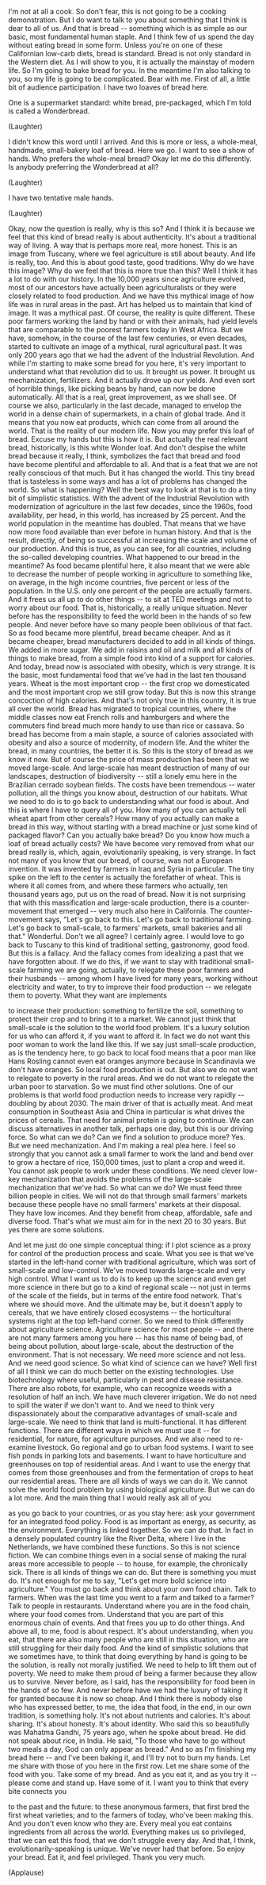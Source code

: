 
I&#39;m not at all a cook.
So don&#39;t fear, this is not going to be a cooking demonstration.
But I do want to talk to you about something
that I think is dear to all of us.
And that is bread -- something which is as simple
as our basic, most fundamental human staple.
And I think few of us spend the day
without eating bread in some form.
Unless you&#39;re on one of these Californian low-carb diets,
bread is standard.
Bread is not only standard in the Western diet.
As I will show to you, it is actually
the mainstay of modern life.
So I&#39;m going to bake bread for you.
In the meantime I&#39;m also talking to you,
so my life is going to be complicated. Bear with me.
First of all, a little bit of audience participation.
I have two loaves of bread here.

One is a supermarket standard:
white bread, pre-packaged,
which I&#39;m told is called a Wonderbread.

(Laughter)

I didn&#39;t know this word until I arrived.
And this is more or less,
a whole-meal, handmade,
small-bakery loaf of bread.
Here we go. I want to see a show of hands.
Who prefers the whole-meal bread?
Okay let me do this differently. Is anybody preferring the Wonderbread at all?

(Laughter)

I have two tentative male hands.

(Laughter)

Okay, now the question is really,
why is this so?
And I think it is because
we feel that this kind of bread
really is about authenticity.
It&#39;s about a traditional way of living.
A way that is perhaps more real, more honest.
This is an image from Tuscany, where we feel
agriculture is still about beauty.
And life is really, too.
And this is about good taste, good traditions.
Why do we have this image?
Why do we feel that this is more true than this?
Well I think it has a lot to do with our history.
In the 10,000 years since agriculture evolved,
most of our ancestors have actually been agriculturalists
or they were closely related to food production.
And we have this mythical image
of how life was in rural areas in the past.
Art has helped us to maintain that kind of image.
It was a mythical past.
Of course, the reality is quite different.
These poor farmers
working the land by hand or with their animals,
had yield levels that are comparable
to the poorest farmers today in West Africa.
But we have, somehow,
in the course of the last few centuries, or even decades,
started to cultivate an image of
a mythical, rural agricultural past.
It was only 200 years ago
that we had the advent of the Industrial Revolution.
And while I&#39;m starting to make some bread for you here,
it&#39;s very important to understand
what that revolution did to us.
It brought us power. It brought us mechanization, fertilizers.
And it actually drove up our yields.
And even sort of horrible things, like picking beans by hand,
can now be done automatically.
All that is a real, great improvement, as we shall see.
Of course we also, particularly in the last decade,
managed to envelop the world
in a dense chain of supermarkets,
in a chain of global trade.
And it means that you now eat products,
which can come from all around the world.
That is the reality of our modern life.
Now you may prefer this loaf of bread.
Excuse my hands but this is how it is.
But actually the real relevant bread,
historically, is this white Wonder loaf.
And don&#39;t despise the white bread
because it really, I think,
symbolizes the fact that bread and food
have become plentiful and affordable to all.
And that is a feat that we
are not really conscious of that much.
But it has changed the world.
This tiny bread that is tasteless in some ways
and has a lot of problems
has changed the world.
So what is happening?
Well the best way to look at that is to do a tiny bit of simplistic statistics.
With the advent of the Industrial Revolution
with modernization of agriculture
in the last few decades, since the 1960s,
food availability, per head, in this world,
has increased by 25 percent.
And the world population in the meantime has doubled.
That means that we have now more food available
than ever before in human history.
And that is the result, directly,
of being so successful
at increasing the scale and volume of our production.
And this is true, as you can see, for all countries,
including the so-called developing countries.
What happened to our bread in the meantime?
As food became plentiful here,
it also meant that we were able to decrease
the number of people working in agriculture
to something like, on average, in the high income countries,
five percent or less of the population.
In the U.S. only one percent of the people are actually farmers.
And it frees us all up to do other things --
to sit at TED meetings and not to worry about our food.
That is, historically, a really unique situation.
Never before has the responsibility to feed the world
been in the hands of so few people.
And never before have so many people
been oblivious of that fact.
So as food became more plentiful, bread became cheaper.
And as it became cheaper, bread manufacturers decided to add in all kinds of things.
We added in more sugar.
We add in raisins and oil and milk
and all kinds of things to make bread,
from a simple food into kind of a support for calories.
And today, bread now is associated with obesity,
which is very strange.
It is the basic, most fundamental food
that we&#39;ve had in the last ten thousand years.
Wheat is the most important crop -- the first crop we domesticated
and the most important crop we still grow today.
But this is now this strange concoction
of high calories.
And that&#39;s not only true in this country,
it is true all over the world.
Bread has migrated to tropical countries,
where the middle classes now eat French rolls and hamburgers
and where the commuters
find bread much more handy to use
than rice or cassava.
So bread has become from a main staple,
a source of calories
associated with obesity
and also a source of modernity,
of modern life.
And the whiter the bread, in many countries, the better it is.
So this is the story of bread as we know it now.
But of course the price of mass production
has been that we moved large-scale.
And large-scale has meant destruction of many of our landscapes,
destruction of biodiversity --
still a lonely emu here
in the Brazilian cerrado soybean fields.
The costs have been tremendous --
water pollution, all the things you know about, destruction of our habitats.
What we need to do is to go back to understanding what our food is about.
And this is where I have to query all of you.
How many of you can actually tell wheat apart from other cereals?
How many of you actually can make a bread
in this way, without starting with a bread machine
or just some kind of packaged flavor?
Can you actually bake bread? Do you know how much a loaf of bread actually costs?
We have become very removed
from what our bread really is,
which, again, evolutionarily speaking,
is very strange.
In fact not many of you know that
our bread, of course, was not a European invention.
It was invented by farmers in Iraq
and Syria in particular.
The tiny spike on the left to the center
is actually the forefather of wheat.
This is where it all comes from,
and where these farmers who actually, ten thousand years ago,
put us on the road of bread.
Now it is not surprising
that with this massification and large-scale production,
there is a counter-movement that emerged --
very much also here in California.
The counter-movement says, &quot;Let&#39;s go back to this.
Let&#39;s go back to traditional farming.
Let&#39;s go back to small-scale, to farmers&#39; markets,
small bakeries and all that.&quot; Wonderful.
Don&#39;t we all agree? I certainly agree.
I would love to go back to Tuscany
to this kind of traditional setting,
gastronomy, good food.
But this is a fallacy.
And the fallacy comes from idealizing
a past that we have forgotten about.
If we do this, if we want to stay with traditional small-scale farming
we are going, actually, to relegate
these poor farmers and their husbands --
among whom I have lived for many years,
working without electricity and water, to try to improve their food production --
we relegate them to poverty.
What they want are implements

to increase their production:
something to fertilize the soil,
something to protect their crop and to bring it to a market.
We cannot just think that small-scale
is the solution to the world food problem.
It&#39;s a luxury solution for us who can afford it,
if you want to afford it.
In fact we do not want this poor woman
to work the land like this.
If we say just small-scale production,
as is the tendency here,
to go back to local food means that a poor man like Hans Rosling
cannot even eat oranges anymore
because in Scandinavia we don&#39;t have oranges.
So local food production is out.
But also we do not want
to relegate to poverty in the rural areas.
And we do not want to relegate
the urban poor to starvation.
So we must find other solutions.
One of our problems is that world food production
needs to increase very rapidly --
doubling by about 2030.
The main driver of that is actually meat.
And meat consumption in Southeast Asia and China in particular
is what drives the prices of cereals.
That need for animal protein is going to continue.
We can discuss alternatives in another talk, perhaps one day,
but this is our driving force.
So what can we do?
Can we find a solution to produce more?
Yes. But we need mechanization.
And I&#39;m making a real plea here.
I feel so strongly that you cannot ask a small farmer
to work the land and bend over to grow a hectare of rice,
150,000 times, just to plant a crop and weed it.
You cannot ask people to work under these conditions.
We need clever low-key mechanization
that avoids the problems of the large-scale mechanization that we&#39;ve had.
So what can we do?
We must feed three billion people in cities.
We will not do that through small farmers&#39; markets
because these people have no small farmers&#39; markets at their disposal.
They have low incomes. And they benefit
from cheap, affordable, safe and diverse food.
That&#39;s what we must aim for in the next 20 to 30 years.
But yes there are some solutions.

And let me just do one simple conceptual thing:
if I plot science as a proxy
for control of the production process and scale.
What you see is that we&#39;ve started
in the left-hand corner with traditional agriculture,
which was sort of small-scale and low-control.
We&#39;ve moved towards large-scale and very high control.
What I want us to do is to keep up the science and even get more science in there
but go to a kind of regional scale --
not just in terms of the scale of the fields,
but in terms of the entire food network.
That&#39;s where we should move.
And the ultimate may be, but it doesn&#39;t apply to cereals,
that we have entirely closed ecosystems --
the horticultural systems right at the top left-hand corner.
So we need to think differently about agriculture science.
Agriculture science for most people -- and there are not many farmers
among you here --
has this name of being bad,
of being about pollution, about large-scale,
about the destruction of the environment.
That is not necessary.
We need more science and not less. And we need good science.
So what kind of science can we have?
Well first of all I think
we can do much better on the existing technologies.
Use biotechnology where useful,
particularly in pest and disease resistance.
There are also robots, for example,
who can recognize weeds
with a resolution of half an inch.
We have much cleverer irrigation.
We do not need to spill the water if we don&#39;t want to.
And we need to think very dispassionately
about the comparative advantages
of small-scale and large-scale.
We need to think that land is multi-functional.
It has different functions.
There are different ways in which we must use it --
for residential, for nature, for agriculture purposes.
And we also need to re-examine livestock.
Go regional and go to urban food systems.
I want to see fish ponds in parking lots and basements.
I want to have horticulture
and greenhouses on top of residential areas.
And I want to use the energy that comes from those greenhouses
and from the fermentation of crops
to heat our residential areas.
There are all kinds of ways we can do it.
We cannot solve the world food problem
by using biological agriculture.
But we can do a lot more.
And the main thing that I would really ask all of you

as you go back to your countries, or as you stay here:
ask your government for an integrated food policy.
Food is as important as energy,
as security, as the environment.
Everything is linked together.
So we can do that. In fact in a densely populated country
like the River Delta, where I live in the Netherlands,
we have combined these functions.
So this is not science fiction. We can combine things
even in a social sense of making
the rural areas more accessible to people --
to house, for example, the chronically sick.
There is all kinds of things we can do.
But there is something you must do. It&#39;s not enough for me to say,
&quot;Let&#39;s get more bold science into agriculture.&quot;
You must go back
and think about your own food chain.
Talk to farmers. When was the last time
you went to a farm and talked to a farmer?
Talk to people in restaurants.
Understand where you are in the food chain,
where your food comes from.
Understand that you are part
of this enormous chain of events.
And that frees you up to do other things.
And above all, to me, food is about respect.
It&#39;s about understanding, when you eat,
that there are also many people who are still in this situation,
who are still struggling for their daily food.
And the kind of simplistic solutions that we sometimes have,
to think that doing everything by hand
is going to be the solution,
is really not morally justified.
We need to help to lift them out of poverty.
We need to make them proud of being a farmer
because they allow us to survive.
Never before, as I said,
has the responsibility for food
been in the hands of so few.
And never before have we had the luxury
of taking it for granted
because it is now so cheap.
And I think there is nobody else who has expressed
better, to me, the idea that food, in the end,
in our own tradition, is something holy.
It&#39;s not about nutrients and calories.
It&#39;s about sharing. It&#39;s about honesty. It&#39;s about identity.
Who said this so beautifully was Mahatma Gandhi,
75 years ago, when he spoke about bread.
He did not speak about rice, in India. He said,
&quot;To those who have to go without two meals a day,
God can only appear as bread.&quot;
And so as I&#39;m finishing my bread here --
and I&#39;ve been baking it, and I&#39;ll try not to burn my hands.
Let me share
with those of you here in the first row.
Let me share some of the food with you.
Take some of my bread.
And as you eat it, and as you try it --
please come and stand up.
Have some of it.
I want you to think that every bite connects you

to the past and the future:
to these anonymous farmers,
that first bred the first wheat varieties;
and to the farmers of today,
who&#39;ve been making this. And you don&#39;t even know who they are.
Every meal you eat
contains ingredients from all across the world.
Everything makes us so privileged,
that we can eat this food, that we don&#39;t struggle every day.
And that, I think,
evolutionarily-speaking is unique.
We&#39;ve never had that before.
So enjoy your bread.
Eat it, and feel privileged.
Thank you very much.

(Applause)

